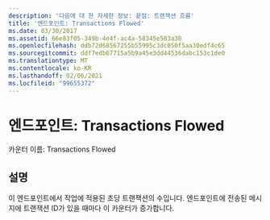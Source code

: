 ```yaml
---
description: '다음에 대 한 자세한 정보: 끝점: 트랜잭션 흐름'
title: '엔드포인트: Transactions Flowed'
ms.date: 03/30/2017
ms.assetid: 66e83f05-349b-4e4f-ac4a-58345e503a30
ms.openlocfilehash: ddb72d68567255b55995c3dc050f5aa30edf4c65
ms.sourcegitcommit: ddf7edb67715a5b9a45e3dd44536dabc153c1de0
ms.translationtype: MT
ms.contentlocale: ko-KR
ms.lasthandoff: 02/06/2021
ms.locfileid: "99655372"
---
```

# <a name="endpoint-transactions-flowed"></a>엔드포인트: Transactions Flowed

카운터 이름: Transactions Flowed  
  
## <a name="description"></a>설명  

 이 엔드포인트에서 작업에 적용된 초당 트랜잭션의 수입니다. 엔드포인트에 전송된 메시지에 트랜잭션 ID가 있을 때마다 이 카운터가 증가합니다.
